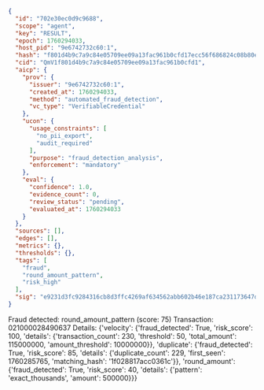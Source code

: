 ```json
{
  "id": "702e30ec0d9c9688",
  "scope": "agent",
  "key": "RESULT",
  "epoch": 1760294033,
  "host_pid": "9e6742732c60:1",
  "hash": "f801d4b9c7a9c84e05709ee09a13fac961b0cfd17ecc56f686824c08b80ea949",
  "cid": "QmV1f801d4b9c7a9c84e05709ee09a13fac961b0cfd1",
  "aicp": {
    "prov": {
      "issuer": "9e6742732c60:1",
      "created_at": 1760294033,
      "method": "automated_fraud_detection",
      "vc_type": "VerifiableCredential"
    },
    "ucon": {
      "usage_constraints": [
        "no_pii_export",
        "audit_required"
      ],
      "purpose": "fraud_detection_analysis",
      "enforcement": "mandatory"
    },
    "eval": {
      "confidence": 1.0,
      "evidence_count": 0,
      "review_status": "pending",
      "evaluated_at": 1760294033
    }
  },
  "sources": [],
  "edges": [],
  "metrics": {},
  "thresholds": {},
  "tags": [
    "fraud",
    "round_amount_pattern",
    "risk_high"
  ],
  "sig": "e9231d3fc9284316cb8d3ffc4269af634562abb602b46e187ca231173647d25d"
}
```

Fraud detected: round_amount_pattern (score: 75)
Transaction: 021000028490637
Details: {'velocity': {'fraud_detected': True, 'risk_score': 100, 'details': {'transaction_count': 230, 'threshold': 50, 'total_amount': 115000000, 'amount_threshold': 10000000}}, 'duplicate': {'fraud_detected': True, 'risk_score': 85, 'details': {'duplicate_count': 229, 'first_seen': 1760285765, 'matching_hash': '1f028817acc0361c'}}, 'round_amount': {'fraud_detected': True, 'risk_score': 40, 'details': {'pattern': 'exact_thousands', 'amount': 500000}}}